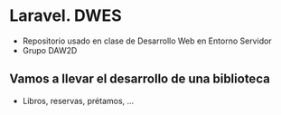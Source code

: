 # Laravel. DWES 

- Repositorio usado en clase de Desarrollo Web en Entorno Servidor
- Grupo DAW2D

## Vamos a llevar el desarrollo de una biblioteca

- Libros, reservas, prétamos, ...

